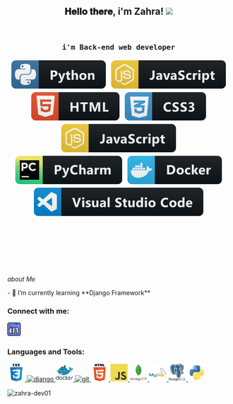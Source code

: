 <div align="center"> <h2> 𝐇𝐞𝐥𝐥𝐨 𝐭𝐡𝐞𝐫𝐞, i'm Zahra! <img src="https://media.giphy.com/media/mGcNjsfWAjY5AEZNw6/giphy.gif" width="50"></h2></div>
<br>

<h3 align="center">
        <samp> i'm Back-end web developer</samp>
</h3>  

  
   

<p align="center">
  <!-- For more icons please follow  https://github.com/MikeCodesDotNET/ColoredBadges -->
  <img src="https://raw.githubusercontent.com/8bithemant/8bithemant/master/svg/dev/languages/python.svg" alt="python" style="vertical-align:top; margin:4px">
   <img src="	https://github.com/MikeCodesDotNET/ColoredBadges/raw/master/svg/dev/languages/js.svg" style="vertical-align:top; margin:4px">
  <img src="https://raw.githubusercontent.com/8bithemant/8bithemant/master/svg/dev/languages/html.svg" alt="html" style="vertical-align:top; margin:4px">
  <img src=https://github.com/MikeCodesDotNET/ColoredBadges/raw/master/svg/dev/languages/css3.svg alt="css" style="vertical-align:top; margin:4px">
  <img src="https://raw.githubusercontent.com/8bithemant/8bithemant/master/svg/dev/languages/js.svg" alt="js" style="vertical-align:top; margin:4px">
   <img src= "https://github.com/MikeCodesDotNET/ColoredBadges/raw/master/svg/dev/tools/jetbrains_pycharm.svg" style="vertical-align:top; margin:4px">
   <img src="https://github.com/MikeCodesDotNET/ColoredBadges/raw/master/svg/dev/tools/docker.svg" style="vertical-align:top; margin:4px">

  
  
  <img src="https://raw.githubusercontent.com/8bithemant/8bithemant/master/svg/dev/tools/visualstudio_code.svg" alt="vscode" style="vertical-align:top; margin:4px">
</p>
<br>
<br>
<br>
<br>
<br>
<br>

 <p align="left"><i>about Me</i></p>  
- 🌱 I’m currently learning **Django Framework**

<h3 align="left">Connect with me:</h3>
<p align='left'><a href="www.linkedin.com/in/zahra-mohammadi79">
  <img height="30"src="https://raw.githubusercontent.com/8bithemant/8bithemant/master/linkedin.png?raw=true"></a>&nbsp;&nbsp;




<h3 align="left">Languages and Tools:</h3>
<p align="left"> <a href="https://www.w3schools.com/css/" target="_blank" rel="noreferrer"> <img src="https://raw.githubusercontent.com/devicons/devicon/master/icons/css3/css3-original-wordmark.svg" alt="css3" width="40" height="40"/> </a> <a href="https://www.djangoproject.com/" target="_blank" rel="noreferrer"> <img src="https://cdn.worldvectorlogo.com/logos/django.svg" alt="django" width="40" height="40"/> </a> <a href="https://www.docker.com/" target="_blank" rel="noreferrer"> <img src="https://raw.githubusercontent.com/devicons/devicon/master/icons/docker/docker-original-wordmark.svg" alt="docker" width="40" height="40"/> </a> <a href="https://git-scm.com/" target="_blank" rel="noreferrer"> <img src="https://www.vectorlogo.zone/logos/git-scm/git-scm-icon.svg" alt="git" width="40" height="40"/> </a> <a href="https://www.w3.org/html/" target="_blank" rel="noreferrer"> <img src="https://raw.githubusercontent.com/devicons/devicon/master/icons/html5/html5-original-wordmark.svg" alt="html5" width="40" height="40"/> </a> <a href="https://developer.mozilla.org/en-US/docs/Web/JavaScript" target="_blank" rel="noreferrer"> <img src="https://raw.githubusercontent.com/devicons/devicon/master/icons/javascript/javascript-original.svg" alt="javascript" width="40" height="40"/> </a> <a href="https://www.mongodb.com/" target="_blank" rel="noreferrer"> <img src="https://raw.githubusercontent.com/devicons/devicon/master/icons/mongodb/mongodb-original-wordmark.svg" alt="mongodb" width="40" height="40"/> </a> <a href="https://www.mysql.com/" target="_blank" rel="noreferrer"> <img src="https://raw.githubusercontent.com/devicons/devicon/master/icons/mysql/mysql-original-wordmark.svg" alt="mysql" width="40" height="40"/> </a> <a href="https://www.postgresql.org" target="_blank" rel="noreferrer"> <img src="https://raw.githubusercontent.com/devicons/devicon/master/icons/postgresql/postgresql-original-wordmark.svg" alt="postgresql" width="40" height="40"/> </a> <a href="https://www.python.org" target="_blank" rel="noreferrer"> <img src="https://raw.githubusercontent.com/devicons/devicon/master/icons/python/python-original.svg" alt="python" width="40" height="40"/> </a> </p>

<p><img align="center" src="https://github-readme-stats.vercel.app/api/top-langs?username=zahra-dev01&show_icons=true&locale=en&layout=compact" alt="zahra-dev01" /></p>
